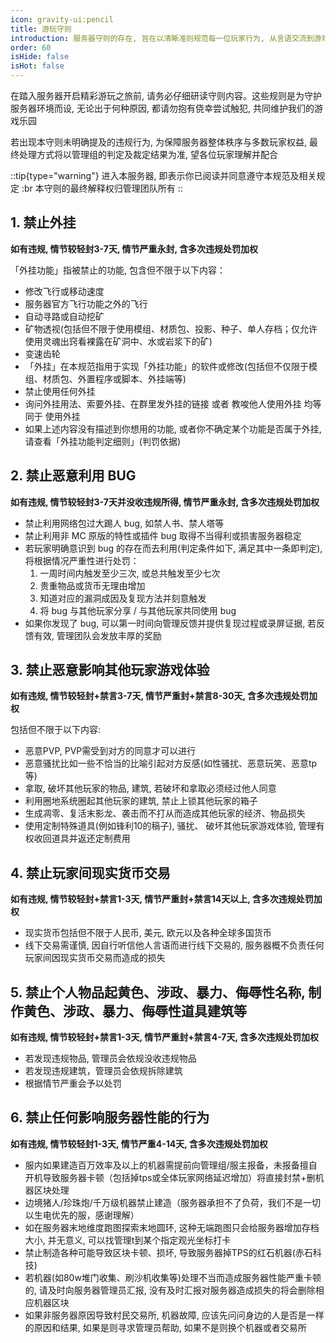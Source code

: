 ```yaml
---
icon: gravity-ui:pencil
title: 游玩守则
introduction: 服务器守则的存在, 旨在以清晰准则规范每一位玩家行为, 从言语交流到游戏互动, 全方位为服务器构建起文明有序、温馨舒适, 让大家能尽情享受纯粹游玩乐趣的优质环境, 让每一次登录、每一场探索, 都因良好氛围而更具意义.
order: 60
isHide: false
isHot: false
---
```


在踏入服务器开启精彩游玩之旅前, 请务必仔细研读守则内容。这些规则是为守护服务器环境而设, 无论出于何种原因, 都请勿抱有侥幸尝试触犯, 共同维护我们的游戏乐园

若出现本守则未明确提及的违规行为, 为保障服务器整体秩序与多数玩家权益, 最终处理方式将以管理组的判定及裁定结果为准, 望各位玩家理解并配合

::tip{type="warning"}
进入本服务器, 即表示你已阅读并同意遵守本规范及相关规定 :br 本守则的最终解释权归管理团队所有
::

## 1. 禁止外挂

**如有违规, 情节较轻封3-7天, 情节严重永封, 含多次违规处罚加权**

「外挂功能」指被禁止的功能, 包含但不限于以下内容：

- 修改飞行或移动速度
- 服务器官方飞行功能之外的飞行
- 自动寻路或自动挖矿
- 矿物透视(包括但不限于使用模组、材质包、投影、种子、单人存档；仅允许使用灵魂出窍看裸露在矿洞中、水或岩浆下的矿)
- 变速齿轮
- 「外挂」在本规范指用于实现「外挂功能」的软件或修改(包括但不仅限于模组、材质包、外置程序或脚本、外挂端等)
- 禁止使用任何外挂
- 询问外挂用法、索要外挂、在群里发外挂的链接 或者 教唆他人使用外挂 均等同于 使用外挂
- 如果上述内容没有描述到你想用的功能, 或者你不确定某个功能是否属于外挂, 请查看「外挂功能判定细则」(判罚依据)

## 2. 禁止恶意利用 BUG

**如有违规, 情节较轻封3-7天并没收违规所得, 情节严重永封, 含多次违规处罚加权**

- 禁止利用网络包过大踢人 bug, 如禁人书、禁人塔等
- 禁止利用非 MC 原版的特性或插件 bug 取得不当得利或损害服务器稳定
- 若玩家明确意识到 bug 的存在而去利用(判定条件如下, 满足其中一条即判定), 将根据情况严重性进行处罚：
    1. 一周时间内触发至少三次, 或总共触发至少七次
    2. 贵重物品或货币无理由增加
    3. 知道对应的漏洞成因及复现方法并刻意触发
    4. 将 bug 与其他玩家分享 / 与其他玩家共同使用 bug
- 如果你发现了 bug, 可以第一时间向管理反馈并提供复现过程或录屏证据, 若反馈有效, 管理团队会发放丰厚的奖励

## 3. 禁止恶意影响其他玩家游戏体验

**如有违规, 情节较轻封+禁言3-7天, 情节严重封+禁言8-30天, 含多次违规处罚加权**

包括但不限于以下内容:

- 恶意PVP, PVP需受到对方的同意才可以进行
- 恶意骚扰比如一些不恰当的比喻引起对方反感(如性骚扰、恶意玩笑、恶意tp等)
- 拿取, 破坏其他玩家的物品, 建筑, 若破坏和拿取必须经过他人同意
- 利用圈地系统圈起其他玩家的建筑, 禁止上锁其他玩家的箱子
- 生成凋零、复活末影龙、袭击而不打从而造成其他玩家的经济、物品损失
- 使用定制特殊道具(例如锋利10的稿子), 骚扰、 破坏其他玩家游戏体验, 管理有权收回道具并返还定制费用

## 4. 禁止玩家间现实货币交易

**如有违规, 情节较轻封+禁言1-3天, 情节严重封+禁言14天以上, 含多次违规处罚加权**

- 现实货币包括但不限于人民币, 美元, 欧元以及各种全球多国货币
- 线下交易需谨慎, 因自行听信他人言语而进行线下交易的, 服务器概不负责任何玩家间因现实货币交易而造成的损失

## 5. 禁止个人物品起黄色、涉政、暴力、侮辱性名称, 制作黄色、涉政、暴力、侮辱性道具建筑等

**如有违规, 情节较轻封+禁言1-3天, 情节严重封+禁言4-7天, 含多次违规处罚加权**

- 若发现违规物品, 管理员会依规没收违规物品
- 若发现违规建筑，管理员会依规拆除建筑
- 根据情节严重会予以处罚

## 6. 禁止任何影响服务器性能的行为

**如有违规, 情节较轻封1-3天, 情节严重4-14天, 含多次违规处罚加权**

- 服内如果建造百万效率及以上的机器需提前向管理组/服主报备，未报备擅自开机导致服务器卡顿（包括掉tps或全体玩家网络延迟增加）将直接封禁+删机器区块处理
- 边境猪人/珍珠炮/千万级机器禁止建造（服务器承担不了负荷，我们不是一切以生电优先的服，感谢理解）
- 如在服务器末地维度跑图探索末地圆环, 这种无端跑图只会给服务器增加存档大小, 并无意义, 可以找管理t到某个指定观光坐标打卡
- 禁止制造各种可能导致区块卡顿、损坏, 导致服务器掉TPS的红石机器(赤石科技)
- 若机器(如80w堆门收集、刷沙机收集等)处理不当而造成服务器性能严重卡顿的, 请及时向服务器管理员汇报, 没有及时汇报对服务器造成损失的将会删除相应机器区块
- 如果非服务器原因导致村民交易所, 机器故障, 应该先问问身边的人是否是一样的原因和结果, 如果是则寻求管理员帮助, 如果不是则换个机器或者交易所
